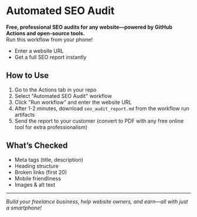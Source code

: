 # Automated SEO Audit

**Free, professional SEO audits for any website—powered by GitHub Actions and open-source tools.**  
Run this workflow from your phone!  
- Enter a website URL  
- Get a full SEO report instantly

## How to Use
1. Go to the Actions tab in your repo
2. Select "Automated SEO Audit" workflow
3. Click "Run workflow" and enter the website URL
4. After 1-2 minutes, download `seo_audit_report.md` from the workflow run artifacts
5. Send the report to your customer (convert to PDF with any free online tool for extra professionalism)

## What’s Checked
- Meta tags (title, description)
- Heading structure
- Broken links (first 20)
- Mobile friendliness
- Images & alt text

---

*Build your freelance business, help website owners, and earn—all with just a smartphone!*
